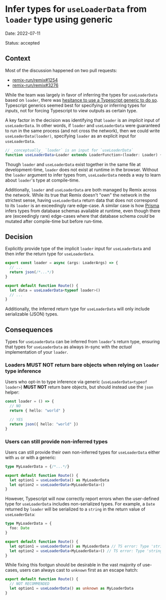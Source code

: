 # Infer types for `useLoaderData` from `loader` type using generic

Date: 2022-07-11

Status: accepted

## Context

Most of the discussion happened on two pull requests:
- [remix-run/remix#1254](https://github.com/remix-run/remix/pull/1254)
- [remix-run/remix#3276](https://github.com/remix-run/remix/pull/3276)

While the team was largely in favor of inferring the types for `useLoaderData` based on `loader`, there was [hesitance to use a Typescript generic to do so](https://github.com/remix-run/remix/pull/3276#issuecomment-1164764821).
Typescript generics seemed best for specifying or inferring types for _inputs_, not for forcing Typescript to view outputs as certain type.

A key factor in the decision was identifying that `loader` is an _implicit_ input of `useLoaderData`.
In other words, if `loader` and `useLoaderData` were guaranteed to run in the same process (and not cross the network), then we could write `useLoaderData(loader)`, specifying `loader` as an explicit input for `useLoaderData`.

```ts
// _conceptually_ `loader` is an input for `useLoaderData`
function useLoaderData<Loader extends LoaderFunction>(loader: Loader) {/*...*/}
```

Though `loader` and `useLoaderData` exist together in the same file at development-time, `loader` does not exist at runtime in the browser.
Without the `loader` argument to infer types from, `useLoaderData` needs a way to learn about `loader`'s type at compile-time.


Additionally, `loader` and `useLoaderData` are both managed by Remix across the network.
While its true that Remix doesn't "own" the network in the strictest sense, having `useLoaderData` return data that does not correspond to its `loader` is an exceedingly rare edge-case.
A similar case is how [Prisma](https://www.prisma.io/) infers types from database schemas available at runtime, even though there are (exceedingly rare) edge-cases where that database schema _could_ be mutated after compile-time but before run-time.

## Decision

Explicitly provide type of the implicit `loader` input for `useLoaderData` and then infer the return type for `useLoaderData`.

```ts
export const loader = async (args: LoaderArgs) => {
  // ...
  return json(/*...*/)
}

export default function Route() {
  let data = useLoaderData<typeof loader>()
  // ...
}
```

Additionally, the inferred return type for `useLoaderData` will only include serializable (JSON) types.

## Consequences

Types for `useLoaderData` can be inferred from `loader`'s return type, ensuring that types for `useLoaderData` as always in-sync with the _actual_ implementation of your `loader`.

### Loaders MUST NOT return bare objects when relying on `loader` type inference

Users who opt-in to type inference via generic (`useLoaderData<typeof loader>`) **MUST NOT** return bare objects, but should instead use the `json` helper:

```ts
const loader = () => {
  // NO
  return { hello: "world" }

  // YES
  return json({ hello: "world" })
}
```

### Users can still provide non-inferred types

Users can still provide their own non-inferred types for `useLoaderData` either with `as` or with a generic:

```ts
type MyLoaderData = {/*...*/}

export default function Route() {
  let option1 = useLoaderData() as MyLoaderData
  let option2 = useLoaderData<MyLoaderData>()
}
```

However, Typescript will now correctly report errors when the user-defined type for `useLoaderData` includes non-serialized types.
For example, a `Date` returned by `loader` will be serialized to a `string` in the return value of `useLoaderData`:

```ts
type MyLoaderData = {
  foo: Date
}

export default function Route() {
  let option1 = useLoaderData() as MyLoaderData // TS error: Type 'string' is not comparable to type 'Date'.
  let option2 = useLoaderData<MyLoaderData>() // TS error: Type 'string' is not comparable to type 'Date'.
}
```

While fixing this footgun should be desirable in the vast majority of use-cases, users can always cast to `unknown` first as an escape hatch:

```ts
export default function Route() {
  // NOT RECOMMENDED
  let option1 = useLoaderData() as unknown as MyLoaderData
}
```
